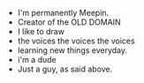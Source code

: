 - I'm permanently Meepin.
-  Creator of the OLD DOMAIN
- I like to draw
-  the voices the voices the voices
- learning new things everyday.
-  i'm a dude
-  Just a guy, as said above.

<!---
AlwaysMeepin/AlwaysMeepin is a ✨ special ✨ repository because its `README.md` (this file) appears on your GitHub profile.
You can click the Preview link to take a look at your changes.
--->
